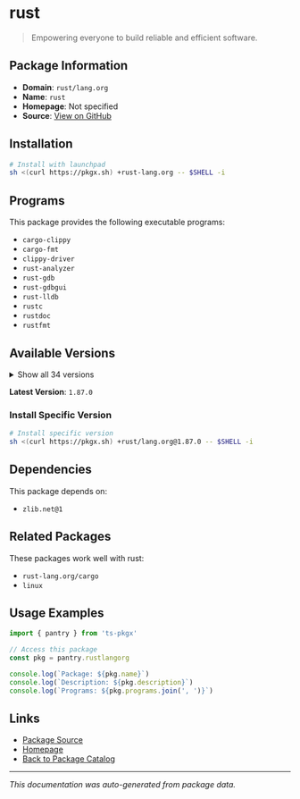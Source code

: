 # rust

> Empowering everyone to build reliable and efficient software.

## Package Information

- **Domain**: `rust/lang.org`
- **Name**: `rust`
- **Homepage**: Not specified
- **Source**: [View on GitHub](https://github.com/pkgxdev/pantry/tree/main/projects/rust-lang.org/package.yml)

## Installation

```bash
# Install with launchpad
sh <(curl https://pkgx.sh) +rust-lang.org -- $SHELL -i
```

## Programs

This package provides the following executable programs:

- `cargo-clippy`
- `cargo-fmt`
- `clippy-driver`
- `rust-analyzer`
- `rust-gdb`
- `rust-gdbgui`
- `rust-lldb`
- `rustc`
- `rustdoc`
- `rustfmt`

## Available Versions

<details>
<summary>Show all 34 versions</summary>

- `1.87.0`, `1.86.0`, `1.85.1`, `1.85.0`, `1.84.1`
- `1.84.0`, `1.83.0`, `1.82.0`, `1.81.0`, `1.80.1`
- `1.80.0`, `1.79.0`, `1.78.0`, `1.77.2`, `1.77.1`
- `1.77.0`, `1.76.0`, `1.75.0`, `1.74.1`, `1.74.0`
- `1.73.0`, `1.72.1`, `1.72.0`, `1.71.1`, `1.71.0`
- `1.70.0`, `1.69.0`, `1.68.2`, `1.68.1`, `1.68.0`
- `1.67.1`, `1.67.0`, `1.65.0`, `1.64.0`

</details>

**Latest Version**: `1.87.0`

### Install Specific Version

```bash
# Install specific version
sh <(curl https://pkgx.sh) +rust/lang.org@1.87.0 -- $SHELL -i
```

## Dependencies

This package depends on:

- `zlib.net@1`

## Related Packages

These packages work well with rust:

- `rust-lang.org/cargo`
- `linux`

## Usage Examples

```typescript
import { pantry } from 'ts-pkgx'

// Access this package
const pkg = pantry.rustlangorg

console.log(`Package: ${pkg.name}`)
console.log(`Description: ${pkg.description}`)
console.log(`Programs: ${pkg.programs.join(', ')}`)
```

## Links

- [Package Source](https://github.com/pkgxdev/pantry/tree/main/projects/rust-lang.org/package.yml)
- [Homepage](#)
- [Back to Package Catalog](../package-catalog.md)

---

*This documentation was auto-generated from package data.*
